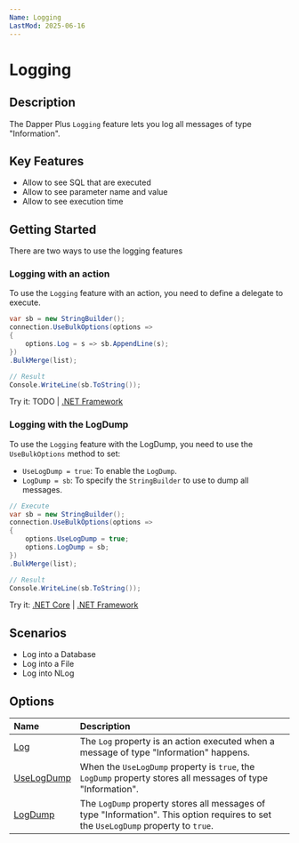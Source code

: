```yaml
---
Name: Logging
LastMod: 2025-06-16
---
```


# Logging

## Description

The Dapper Plus `Logging` feature lets you log all messages of type "Information".


## Key Features

- Allow to see SQL that are executed
- Allow to see parameter name and value
- Allow to see execution time

## Getting Started

There are two ways to use the logging features

### Logging with an action

To use the `Logging` feature with an action, you need to define a delegate to execute.

```csharp
var sb = new StringBuilder();
connection.UseBulkOptions(options => 
{ 
	options.Log = s => sb.AppendLine(s);
})
.BulkMerge(list);

// Result
Console.WriteLine(sb.ToString());
```

Try it: TODO | [.NET Framework](https://dotnetfiddle.net/IqQZxG)

### Logging with the LogDump

To use the `Logging` feature with the LogDump, you need to use the `UseBulkOptions` method to set:
- `UseLogDump = true`: To enable the `LogDump`.
- `LogDump = sb`: To specify the `StringBuilder` to use to dump all messages.


```csharp
// Execute
var sb = new StringBuilder();
connection.UseBulkOptions(options => 
{ 
	options.UseLogDump = true;
	options.LogDump = sb;
})
.BulkMerge(list); 

// Result
Console.WriteLine(sb.ToString());
```

Try it: [.NET Core](https://dotnetfiddle.net/o0iZOp) | [.NET Framework](https://dotnetfiddle.net/OnvjT6)

## Scenarios

- Log into a Database
- Log into a File
- Log into NLog

## Options

| Name                               | Description                                                           |
|:-----------------------------------|:----------------------------------------------------------------------|
|[Log](log.md)  | The `Log` property is an action executed when a message of type "Information" happens. |
|[UseLogDump](log-dump.md)  | When the `UseLogDump` property is `true`, the `LogDump` property stores all messages of type "Information". |
|[LogDump](use-log-dump.md)  | The `LogDump` property stores all messages of type "Information". This option requires to set the `UseLogDump` property to `true`. |
